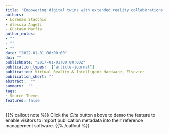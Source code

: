 ```yaml
---
title: 'Empowering digital twins with extended reality collaborations'
authors:
- Lorenzo Stacchio
- Alessia Angeli
- Gustavo Marfia
author_notes:
- ""
- ""
- ""
date: "2022-01-01 00:00:00"
doi: ""
publishDate: "2017-01-01T00:00:00Z"
publication_types:  ["article-journal"]
publication: Virtual Reality & Intelligent Hardware, Elsevier
publication_short: ""
abstract:  ""
summary:  ""
tags:
- Source Themes
featured: false
---
```

{{% callout note %}}
 Click the *Cite* button above to demo the feature to enable visitors to import publication metadata into their reference management software. 
{{% /callout %}}
